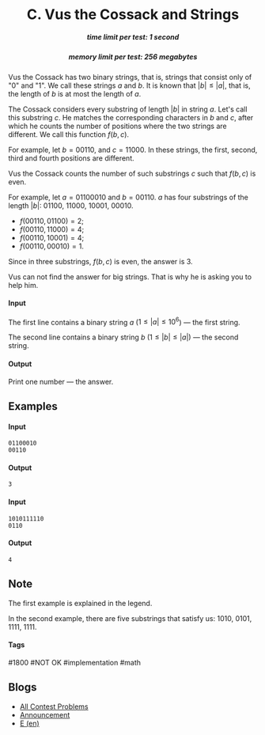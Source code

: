 <h1 style='text-align: center;'> C. Vus the Cossack and Strings</h1>

<h5 style='text-align: center;'>time limit per test: 1 second</h5>
<h5 style='text-align: center;'>memory limit per test: 256 megabytes</h5>

Vus the Cossack has two binary strings, that is, strings that consist only of "0" and "1". We call these strings $a$ and $b$. It is known that $|b| \leq |a|$, that is, the length of $b$ is at most the length of $a$.

The Cossack considers every substring of length $|b|$ in string $a$. Let's call this substring $c$. He matches the corresponding characters in $b$ and $c$, after which he counts the number of positions where the two strings are different. We call this function $f(b, c)$.

For example, let $b = 00110$, and $c = 11000$. In these strings, the first, second, third and fourth positions are different.

Vus the Cossack counts the number of such substrings $c$ such that $f(b, c)$ is even.

For example, let $a = 01100010$ and $b = 00110$. $a$ has four substrings of the length $|b|$: $01100$, $11000$, $10001$, $00010$. 

* $f(00110, 01100) = 2$;
* $f(00110, 11000) = 4$;
* $f(00110, 10001) = 4$;
* $f(00110, 00010) = 1$.

 Since in three substrings, $f(b, c)$ is even, the answer is $3$.

Vus can not find the answer for big strings. That is why he is asking you to help him.

#### Input

The first line contains a binary string $a$ ($1 \leq |a| \leq 10^6$) — the first string.

The second line contains a binary string $b$ ($1 \leq |b| \leq |a|$) — the second string.

#### Output

Print one number — the answer.

## Examples

#### Input


```text
01100010
00110
```
#### Output


```text
3
```
#### Input


```text
1010111110
0110
```
#### Output


```text
4
```
## Note

The first example is explained in the legend.

In the second example, there are five substrings that satisfy us: $1010$, $0101$, $1111$, $1111$.



#### Tags 

#1800 #NOT OK #implementation #math 

## Blogs
- [All Contest Problems](../Codeforces_Round_571_(Div._2).md)
- [Announcement](../blogs/Announcement.md)
- [E (en)](../blogs/E_(en).md)
